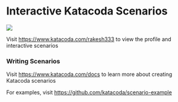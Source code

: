 # Interactive Katacoda Scenarios

[![](http://shields.katacoda.com/katacoda/rakesh333/count.svg)](https://www.katacoda.com/rakesh333 "Get your profile on Katacoda.com")

Visit https://www.katacoda.com/rakesh333 to view the profile and interactive scenarios

### Writing Scenarios
Visit https://www.katacoda.com/docs to learn more about creating Katacoda scenarios

For examples, visit https://github.com/katacoda/scenario-example
